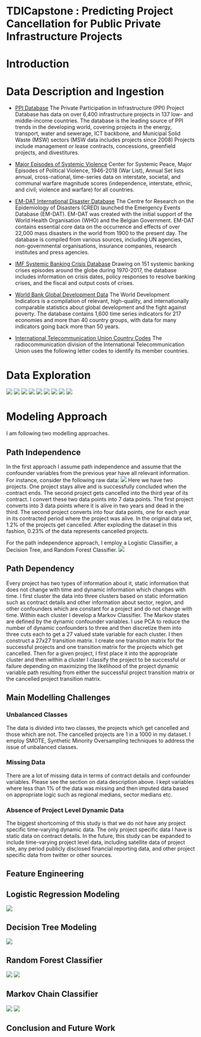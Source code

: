 # TDICapstone : Predicting Project Cancellation for Public Private Infrastructure Projects
# Introduction
# Data Description and Ingestion
* [PPI Database](https://ppi.worldbank.org/en/ppidata)
The Private Participation in Infrastructure (PPI) Project Database has data on over 6,400 infrastructure projects in 137 low- and middle-income countries. The database is the leading source of PPI trends in the developing world, covering projects in the energy, transport, water and sewerage, ICT backbone, and Municipal Solid Waste (MSW) sectors (MSW data includes projects since 2008) Projects include management or lease contracts, concessions, greenfield projects, and divestitures.

* [Major Episodes of Systemic Violence](http://www.systemicpeace.org/inscrdata.html)
Center for Systemic Peace, Major Episodes of Political Violence, 1946-2018 (War List), Annual Set lists annual, cross-national, time-series data on interstate, societal, and communal warfare magnitude scores (independence, interstate, ethnic, and civil; violence and warfare) for all countries.

* [EM-DAT International Disaster Database](https://www.emdat.be/)
The Centre for Research on the Epidemiology of Disasters (CRED) launched the Emergency Events Database (EM-DAT). EM-DAT was created with the initial support of the World Health Organisation (WHO) and the Belgian Government.
EM-DAT contains essential core data on the occurrence and effects of over 22,000 mass disasters in the world from 1900 to the present day. The database is compiled from various sources, including UN agencies, non-governmental organisations, insurance companies, research institutes and press agencies.

* [IMF Systemic Banking Crisis Database](https://www.imf.org/en/Publications/WP/Issues/2018/09/14/Systemic-Banking-Crises-Revisited-46232)
 Drawing on 151 systemic banking crises episodes around the globe during 1970-2017, the database includes information on crisis dates, policy responses to resolve banking crises, and the fiscal and output costs of crises.

* [World Bank Global Development Data](https://data.worldbank.org/)
The World Development Indicators is a compilation of relevant, high-quality, and internationally comparable statistics about global development and the fight against poverty. The database contains 1,600 time series indicators for 217 economies and more than 40 country groups, with data for many indicators going back more than 50 years.

* [International Telecommunication Union Country Codes](https://www.itu.int/online/mm/scripts/gensel8)
The radiocommunication division of the International Telecommunication Union uses the following letter codes to identify its member countries.
# Data Exploration
![](images/ProjectCountByRegion.png)
![](images/ProjectCountBySector.png)
![](images/ProjectCountByYear.png)
![](images/ProjectCancelled.png)
![](images/ProjectAgeAtCancellation.png)
![](images/ProjectAgeAtCancellationCount.png)
![](images/ProjectAgeAtCancellationvsContractLength.png)
![](images/ProjectTimeRemainingAtCancellation.png)
![](images/ProjectTimeRemainingAtCancellationvsContractLength.png)

# Modeling Approach
I am following two modelling approaches.
## Path Independence
 In the first approach I assume path independence and assume that the confounder variables from the previous year have all relevant information. For instance, consider the following raw data:
 ![](images/RawDataExample.PNG)
 Here we have two projects. One project stays alive and is successfully concluded when the contract ends. The second project gets cancelled into the third year of its contract. I convert these two data points into 7 data points. The first project converts into 3 data points where it is alive in two years and dead in the third. The second project converts into four data points, one for each year in its contracted period where the project was alive. In the original data set, 1.2% of the projects get cancelled. After exploding the dataset in this fashion, 0.23% of the data represents cancelled projects.

 For the path independence approach, I employ a Logistic Classifier, a Decision Tree, and Random Forest Classifier.
 ![](images/RawExampleExploded.PNG)
## Path Dependency
Every project has two types of information about it, static information that does not change with time and dynamic information which changes with time. I first cluster the data into three clusters based on static information such as contract details and other information about sector, region, and other confounders which are constant for a project and do not change with time. Within each cluster I develop a Markov Classifier. The Markov states are defined by the dynamic confounder variables. I use PCA to reduce the number of dynamic confounders to three and then discretize them into three cuts each to get a 27 valued state variable for each cluster. I then construct a 27x27 transition matrix. I create one transition matrix for the successful projects and one transition matrix for the projects which get cancelled. Then for a given project, I first place it into the appropriate cluster and then within a cluster I classify the project to be successful or failure depending on maximizing the likelihood of the project dynamic variable path resulting from either the successful project transition matrix or the cancelled project transition matrix.   
## Main Modelling Challenges
### Unbalanced Classes
The data is divided into two classes, the projects which get cancelled and those which are not. The cancelled projects are 1 in a 1000 in my dataset. I employ SMOTE, Synthetic Minority Oversampling techniques to address the issue of  unbalanced classes.
### Missing Data
There are a lot of missing data in terms of contract details and confounder variables. Please see the section on data description above. I kept variables where less than 1% of the data was missing and then imputed data based on appropriate logic such as regional medians, sector medians etc.
### Absence of Project Level Dynamic Data
The biggest shortcoming of this study is that we do not have any project specific time-varying dynamic data. The only project specific data I have is static data on contract details. In the future, this study can be expanded to include time-varying project level data, including satellite data of project site, any period publicly disclosed financial reporting data, and other project specific data from twitter or other sources.
## Feature Engineering
## Logistic Regression Modeling
![](images/LogisticConfusion.png)
## Decision Tree Modeling
![](images/DecisionTreeConfusion.png)
## Random Forest Classifier
![](images/RandomForestConfusion.png)
![](images/RFFeatureImportance.png)
## Markov Chain Classifier
![](images/EventPattern.png)
![](images/TransitionMatrix.png)

## Conclusion and Future Work
